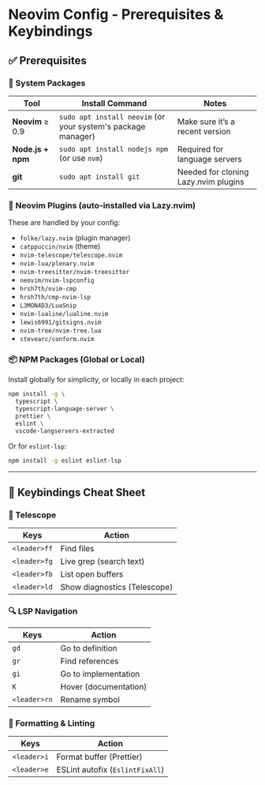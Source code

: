 # Neovim Config - Prerequisites & Keybindings

## ✅ Prerequisites

### 🔧 System Packages
| Tool                | Install Command                                                | Notes                                |
|---------------------|----------------------------------------------------------------|--------------------------------------|
| **Neovim** ≥ 0.9    | `sudo apt install neovim` (or your system's package manager)   | Make sure it’s a recent version      |
| **Node.js + npm**   | `sudo apt install nodejs npm` (or use `nvm`)                   | Required for language servers        |
| **git**             | `sudo apt install git`                                         | Needed for cloning Lazy.nvim plugins |

### 🧩 Neovim Plugins (auto-installed via Lazy.nvim)
These are handled by your config:
- `folke/lazy.nvim` (plugin manager)
- `catppuccin/nvim` (theme)
- `nvim-telescope/telescope.nvim`
- `nvim-lua/plenary.nvim`
- `nvim-treesitter/nvim-treesitter`
- `neovim/nvim-lspconfig`
- `hrsh7th/nvim-cmp`
- `hrsh7th/cmp-nvim-lsp`
- `L3MON4D3/LuaSnip`
- `nvim-lualine/lualine.nvim`
- `lewis6991/gitsigns.nvim`
- `nvim-tree/nvim-tree.lua`
- `stevearc/conform.nvim`

### 📦 NPM Packages (Global or Local)
Install globally for simplicity, or locally in each project:

```bash
npm install -g \
  typescript \
  typescript-language-server \
  prettier \
  eslint \
  vscode-langservers-extracted
```

Or for `eslint-lsp`:

```bash
npm install -g eslint eslint-lsp
```

---

## 🧠 Keybindings Cheat Sheet

### 📁 Telescope
| Keys           | Action                      |
|----------------|-----------------------------|
| `<leader>ff`   | Find files                  |
| `<leader>fg`   | Live grep (search text)     |
| `<leader>fb`   | List open buffers           |
| `<leader>ld`   | Show diagnostics (Telescope)|

### 🔍 LSP Navigation
| Keys           | Action                      |
|----------------|-----------------------------|
| `gd`           | Go to definition            |
| `gr`           | Find references             |
| `gi`           | Go to implementation        |
| `K`            | Hover (documentation)       |
| `<leader>rn`   | Rename symbol               |

### 🧼 Formatting & Linting
| Keys           | Action                      |
|----------------|-----------------------------|
| `<leader>i`    | Format buffer (Prettier)    |
| `<leader>e`    | ESLint autofix (`EslintFixAll`) |

